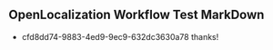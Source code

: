 ## OpenLocalization Workflow Test MarkDown
* cfd8dd74-9883-4ed9-9ec9-632dc3630a78 thanks!

<!--HONumber=Aug16_HO1-->


